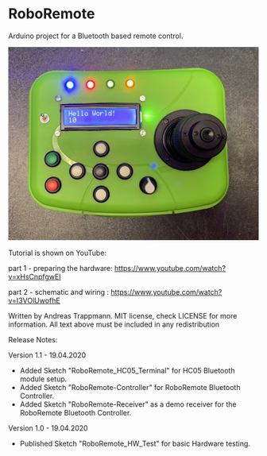 # RoboRemote

Arduino project for a Bluetooth based remote control.

![RoboRemote](./docs/RoboRemote.png)

Tutorial is shown on YouTube:

  part 1 - preparing the hardware: https://www.youtube.com/watch?v=xHsCnpfgwEI

  part 2 - schematic and wiring  : https://www.youtube.com/watch?v=I3VOlUwofhE

Written by Andreas Trappmann.
MIT license, check LICENSE for more information.
All text above must be included in any redistribution

Release Notes:

Version 1.1 - 19.04.2020

  * Added Sketch "RoboRemote_HC05_Terminal" for HC05 Bluetooth module setup.
  * Added Sketch "RoboRemote-Controller" for RoboRemote Bluetooth Controller.
  * Added Sketch "RoboRemote-Receiver" as a demo receiver for the RoboRemote Bluetooth Controller.

Version 1.0 - 19.04.2020

  * Published Sketch "RoboRemote_HW_Test" for basic Hardware testing.
